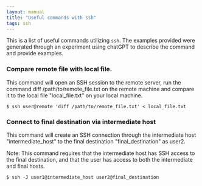 ```yaml
---
layout: manual
title: "Useful commands with ssh"
tags: ssh
---
```


This is a list of useful commands utilizing `ssh`. The examples provided were generated through an experiment using chatGPT to describe the command and provide examples.

### Compare remote file with local file.

This command will open an SSH session to the remote server, run the command diff /path/to/remote_file.txt on the remote machine and compare it to the local file "local_file.txt" on your local machine.

```
$ ssh user@remote 'diff /path/to/remote_file.txt' < local_file.txt
```

### Connect to final destination via intermediate host

This command will create an SSH connection through the intermediate host "intermediate_host" to the final destination "final_destination" as user2.

Note: This command requires that the intermediate host has SSH access to the final destination, and that the user has access to both the intermediate and final hosts.

```
$ ssh -J user1@intermediate_host user2@final_destination
```